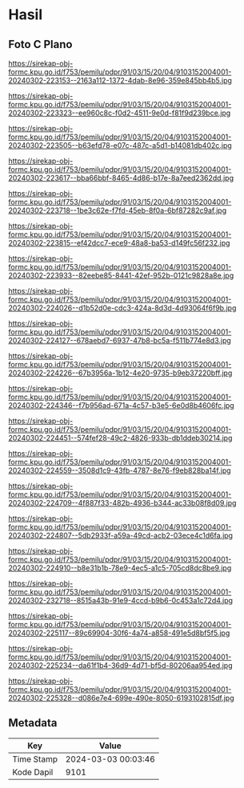 # Hasil

## Foto C Plano

https://sirekap-obj-formc.kpu.go.id/f753/pemilu/pdpr/91/03/15/20/04/9103152004001-20240302-223153--2163a112-1372-4dab-8e96-359e845bb4b5.jpg

https://sirekap-obj-formc.kpu.go.id/f753/pemilu/pdpr/91/03/15/20/04/9103152004001-20240302-223323--ee960c8c-f0d2-4511-9e0d-f81f9d239bce.jpg

https://sirekap-obj-formc.kpu.go.id/f753/pemilu/pdpr/91/03/15/20/04/9103152004001-20240302-223505--b63efd78-e07c-487c-a5d1-b14081db402c.jpg

https://sirekap-obj-formc.kpu.go.id/f753/pemilu/pdpr/91/03/15/20/04/9103152004001-20240302-223617--bba66bbf-8465-4d86-b17e-8a7eed2362dd.jpg

https://sirekap-obj-formc.kpu.go.id/f753/pemilu/pdpr/91/03/15/20/04/9103152004001-20240302-223718--1be3c62e-f7fd-45eb-8f0a-6bf87282c9af.jpg

https://sirekap-obj-formc.kpu.go.id/f753/pemilu/pdpr/91/03/15/20/04/9103152004001-20240302-223815--ef42dcc7-ece9-48a8-ba53-d149fc56f232.jpg

https://sirekap-obj-formc.kpu.go.id/f753/pemilu/pdpr/91/03/15/20/04/9103152004001-20240302-223933--82eebe85-8441-42ef-952b-0121c9828a8e.jpg

https://sirekap-obj-formc.kpu.go.id/f753/pemilu/pdpr/91/03/15/20/04/9103152004001-20240302-224026--d1b52d0e-cdc3-424a-8d3d-4d93064f6f9b.jpg

https://sirekap-obj-formc.kpu.go.id/f753/pemilu/pdpr/91/03/15/20/04/9103152004001-20240302-224127--678aebd7-6937-47b8-bc5a-f511b774e8d3.jpg

https://sirekap-obj-formc.kpu.go.id/f753/pemilu/pdpr/91/03/15/20/04/9103152004001-20240302-224226--67b3956a-1b12-4e20-9735-b9eb37220bff.jpg

https://sirekap-obj-formc.kpu.go.id/f753/pemilu/pdpr/91/03/15/20/04/9103152004001-20240302-224346--f7b956ad-671a-4c57-b3e5-6e0d8b4606fc.jpg

https://sirekap-obj-formc.kpu.go.id/f753/pemilu/pdpr/91/03/15/20/04/9103152004001-20240302-224451--574fef28-49c2-4826-933b-db1ddeb30214.jpg

https://sirekap-obj-formc.kpu.go.id/f753/pemilu/pdpr/91/03/15/20/04/9103152004001-20240302-224559--3508d1c9-43fb-4787-8e76-f9eb828ba14f.jpg

https://sirekap-obj-formc.kpu.go.id/f753/pemilu/pdpr/91/03/15/20/04/9103152004001-20240302-224709--4f887f33-482b-4936-b344-ac33b08f8d09.jpg

https://sirekap-obj-formc.kpu.go.id/f753/pemilu/pdpr/91/03/15/20/04/9103152004001-20240302-224807--5db2933f-a59a-49cd-acb2-03ece4c1d6fa.jpg

https://sirekap-obj-formc.kpu.go.id/f753/pemilu/pdpr/91/03/15/20/04/9103152004001-20240302-224910--b8e31b1b-78e9-4ec5-a1c5-705cd8dc8be9.jpg

https://sirekap-obj-formc.kpu.go.id/f753/pemilu/pdpr/91/03/15/20/04/9103152004001-20240302-232718--8515a43b-91e9-4ccd-b9b6-0c453a1c72d4.jpg

https://sirekap-obj-formc.kpu.go.id/f753/pemilu/pdpr/91/03/15/20/04/9103152004001-20240302-225117--89c69904-30f6-4a74-a858-491e5d8bf5f5.jpg

https://sirekap-obj-formc.kpu.go.id/f753/pemilu/pdpr/91/03/15/20/04/9103152004001-20240302-225234--da61f1b4-36d9-4d71-bf5d-80206aa954ed.jpg

https://sirekap-obj-formc.kpu.go.id/f753/pemilu/pdpr/91/03/15/20/04/9103152004001-20240302-225328--d086e7e4-699e-490e-8050-6193102815df.jpg


## Metadata

| Key        | Value               |
| ---------- | ------------------- |
| Time Stamp | 2024-03-03 00:03:46 |
| Kode Dapil | 9101                |



